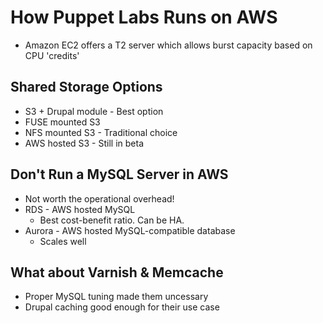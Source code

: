 # How Puppet Labs Runs on AWS

* Amazon EC2 offers a T2 server which allows burst capacity based on CPU 'credits'

## Shared Storage Options

* S3 + Drupal module - Best option
* FUSE mounted S3
* NFS mounted S3 - Traditional choice
* AWS hosted S3 - Still in beta

## Don't Run a MySQL Server in AWS

* Not worth the operational overhead!
* RDS - AWS hosted MySQL
  * Best cost-benefit ratio. Can be HA.
* Aurora - AWS hosted MySQL-compatible database
  * Scales well

## What about Varnish & Memcache

* Proper MySQL tuning made them uncessary
* Drupal caching good enough for their use case
